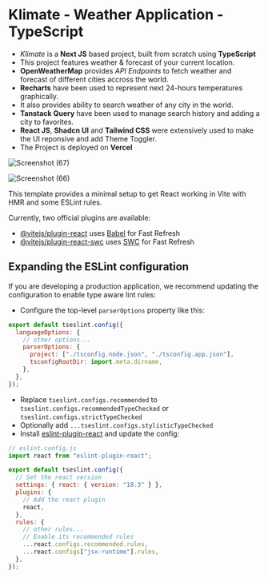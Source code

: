 # Klimate - Weather Application - TypeScript

- *Klimate* is a **Next JS** based project, built from scratch using **TypeScript**
- This project features weather & forecast of your current location.
- **OpenWeatherMap** provides *API Endpoints* to fetch weather and forecast of different cities accross the world.
- **Recharts** have been used to represent next 24-hours temperatures graphically.
- It also provides ability to search weather of any city in the world.
- **Tanstack Query** have been used to manage search history and adding a city to favorites.
- **React JS**, **Shadcn UI** and **Tailwind CSS** were extensively used to make the UI reponsive and add Theme Toggler.
- The Project is deployed on **Vercel**

![Screenshot (67)](https://github.com/user-attachments/assets/958a1928-bf89-48e3-b77f-3156671a5722)

![Screenshot (66)](https://github.com/user-attachments/assets/c5d2a713-3e1d-4636-99fe-3aac3c4cfd61)

This template provides a minimal setup to get React working in Vite with HMR and some ESLint rules.

Currently, two official plugins are available:

- [@vitejs/plugin-react](https://github.com/vitejs/vite-plugin-react/blob/main/packages/plugin-react/README.md) uses [Babel](https://babeljs.io/) for Fast Refresh
- [@vitejs/plugin-react-swc](https://github.com/vitejs/vite-plugin-react-swc) uses [SWC](https://swc.rs/) for Fast Refresh

## Expanding the ESLint configuration

If you are developing a production application, we recommend updating the configuration to enable type aware lint rules:

- Configure the top-level `parserOptions` property like this:

```js
export default tseslint.config({
  languageOptions: {
    // other options...
    parserOptions: {
      project: ["./tsconfig.node.json", "./tsconfig.app.json"],
      tsconfigRootDir: import.meta.dirname,
    },
  },
});
```

- Replace `tseslint.configs.recommended` to `tseslint.configs.recommendedTypeChecked` or `tseslint.configs.strictTypeChecked`
- Optionally add `...tseslint.configs.stylisticTypeChecked`
- Install [eslint-plugin-react](https://github.com/jsx-eslint/eslint-plugin-react) and update the config:

```js
// eslint.config.js
import react from "eslint-plugin-react";

export default tseslint.config({
  // Set the react version
  settings: { react: { version: "18.3" } },
  plugins: {
    // Add the react plugin
    react,
  },
  rules: {
    // other rules...
    // Enable its recommended rules
    ...react.configs.recommended.rules,
    ...react.configs["jsx-runtime"].rules,
  },
});
```
